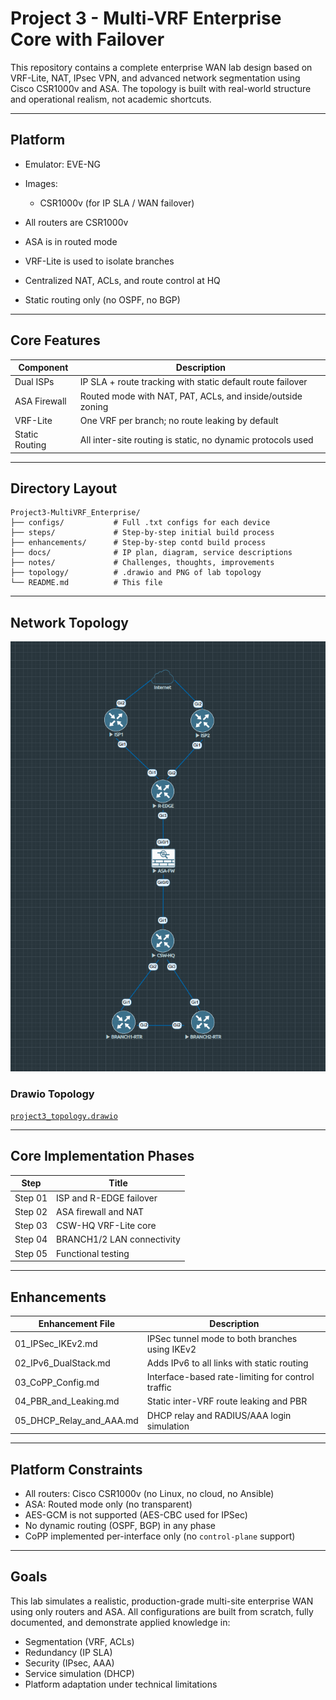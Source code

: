 # Project 3 - Multi-VRF Enterprise Core with Failover

This repository contains a complete enterprise WAN lab design based on VRF-Lite, NAT, IPsec VPN, and advanced network segmentation using Cisco CSR1000v and ASA. The topology is built with real-world structure and operational realism, not academic shortcuts.

---

## Platform

- Emulator: EVE-NG
- Images:
  - CSR1000v (for IP SLA / WAN failover)

- All routers are CSR1000v
- ASA is in routed mode
- VRF-Lite is used to isolate branches
- Centralized NAT, ACLs, and route control at HQ
- Static routing only (no OSPF, no BGP)

---

## Core Features

| Component      | Description                                                  |
|----------------|--------------------------------------------------------------|
| Dual ISPs      | IP SLA + route tracking with static default route failover   |
| ASA Firewall   | Routed mode with NAT, PAT, ACLs, and inside/outside zoning   |
| VRF-Lite       | One VRF per branch; no route leaking by default              |
| Static Routing | All inter-site routing is static, no dynamic protocols used  |

---

## Directory Layout

```
Project3-MultiVRF_Enterprise/
├── configs/           # Full .txt configs for each device
├── steps/             # Step-by-step initial build process
├── enhancements/      # Step-by-step contd build process
├── docs/              # IP plan, diagram, service descriptions
├── notes/             # Challenges, thoughts, improvements
├── topology/          # .drawio and PNG of lab topology
└── README.md          # This file
```

---

## Network Topology

![`Network Topology`](topology/project3_topology.png)

### Drawio Topology
[`project3_topology.drawio`](topology/project3_topology.drawio)  

---

## Core Implementation Phases

| Step     | Title                       |
|----------|-----------------------------|
| Step 01  | ISP and R-EDGE failover     |
| Step 02  | ASA firewall and NAT        |
| Step 03  | CSW-HQ VRF-Lite core        |
| Step 04  | BRANCH1/2 LAN connectivity  |
| Step 05  | Functional testing          |

---

## Enhancements

| Enhancement File            | Description                                        |
|-----------------------------|----------------------------------------------------|
| 01_IPSec_IKEv2.md           | IPSec tunnel mode to both branches using IKEv2     |
| 02_IPv6_DualStack.md        | Adds IPv6 to all links with static routing         |
| 03_CoPP_Config.md           | Interface-based rate-limiting for control traffic  |
| 04_PBR_and_Leaking.md       | Static inter-VRF route leaking and PBR             |
| 05_DHCP_Relay_and_AAA.md    | DHCP relay and RADIUS/AAA login simulation         |

---

## Platform Constraints

- All routers: Cisco CSR1000v (no Linux, no cloud, no Ansible)
- ASA: Routed mode only (no transparent)
- AES-GCM is not supported (AES-CBC used for IPSec)
- No dynamic routing (OSPF, BGP) in any phase
- CoPP implemented per-interface only (no `control-plane` support)

---

## Goals

This lab simulates a realistic, production-grade multi-site enterprise WAN using only routers and ASA. All configurations are built from scratch, fully documented, and demonstrate applied knowledge in:

- Segmentation (VRF, ACLs)
- Redundancy (IP SLA)
- Security (IPsec, AAA)
- Service simulation (DHCP)
- Platform adaptation under technical limitations
